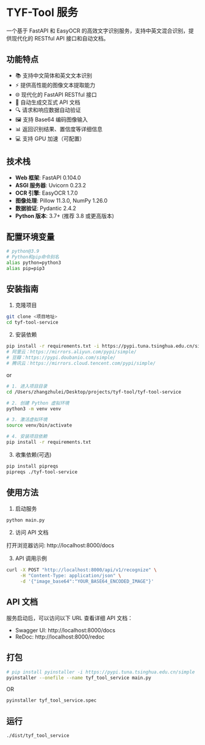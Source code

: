 # TYF-Tool 服务

一个基于 FastAPI 和 EasyOCR 的高效文字识别服务，支持中英文混合识别，提供现代化的 RESTful API 接口和自动文档。

## 功能特点

-   📚 支持中文简体和英文文本识别
-   ⚡ 提供高性能的图像文本提取能力
-   🌐 现代化的 FastAPI RESTful 接口
-   📝 自动生成交互式 API 文档
-   🔍 请求和响应数据自动验证
-   🖼️ 支持 Base64 编码图像输入
-   📊 返回识别结果、置信度等详细信息
-   💻 支持 GPU 加速（可配置）

## 技术栈

-   **Web 框架**: FastAPI 0.104.0
-   **ASGI 服务器**: Uvicorn 0.23.2
-   **OCR 引擎**: EasyOCR 1.7.0
-   **图像处理**: Pillow 11.3.0, NumPy 1.26.0
-   **数据验证**: Pydantic 2.4.2
-   **Python 版本**: 3.7+ (推荐 3.8 或更高版本)

## 配置环境变量

```bash
# python@3.9
# Python和pip命令别名
alias python=python3
alias pip=pip3
```

## 安装指南

1. 克隆项目

```bash
git clone <项目地址>
cd tyf-tool-service
```

2. 安装依赖

```bash
pip install -r requirements.txt -i https://pypi.tuna.tsinghua.edu.cn/simple
# 阿里云：https://mirrors.aliyun.com/pypi/simple/
# 豆瓣：https://pypi.doubanio.com/simple/
# 腾讯云：https://mirrors.cloud.tencent.com/pypi/simple/
```

or

```bash
# 1. 进入项目目录
cd /Users/zhangzhulei/Desktop/projects/tyf-tool/tyf-tool-service

# 2. 创建 Python 虚拟环境
python3 -m venv venv

# 3. 激活虚拟环境
source venv/bin/activate

# 4. 安装项目依赖
pip install -r requirements.txt
```

3. 收集依赖(可选)

```bash
pip install pipreqs
pipreqs ./tyf-tool-service
```

## 使用方法

1. 启动服务

```bash
python main.py
```

2. 访问 API 文档

打开浏览器访问: http://localhost:8000/docs

3. API 调用示例

```bash
curl -X POST "http://localhost:8000/api/v1/recognize" \
     -H "Content-Type: application/json" \
     -d '{"image_base64":"YOUR_BASE64_ENCODED_IMAGE"}'
```

## API 文档

服务启动后，可以访问以下 URL 查看详细 API 文档：

-   Swagger UI: http://localhost:8000/docs
-   ReDoc: http://localhost:8000/redoc

## 打包

```bash
# pip install pyinstaller -i https://pypi.tuna.tsinghua.edu.cn/simple
pyinstaller --onefile --name tyf_tool_service main.py
```

OR

```bash
pyinstaller tyf_tool_service.spec
```

## 运行

```bash
./dist/tyf_tool_service
```
